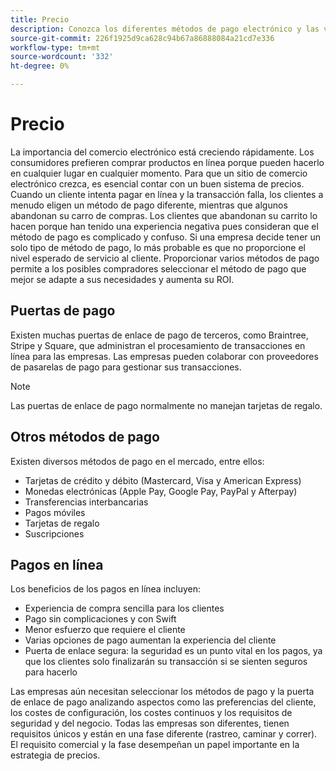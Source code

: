 ```yaml
---
title: Precio
description: Conozca los diferentes métodos de pago electrónico y las ventajas de los pagos en línea en general.
source-git-commit: 226f1925d9ca628c94b67a86888084a21cd7e336
workflow-type: tm+mt
source-wordcount: '332'
ht-degree: 0%

---
```



# Precio

La importancia del comercio electrónico está creciendo rápidamente. Los consumidores prefieren comprar productos en línea porque pueden hacerlo en cualquier lugar en cualquier momento. Para que un sitio de comercio electrónico crezca, es esencial contar con un buen sistema de precios. Cuando un cliente intenta pagar en línea y la transacción falla, los clientes a menudo eligen un método de pago diferente, mientras que algunos abandonan su carro de compras. Los clientes que abandonan su carrito lo hacen porque han tenido una experiencia negativa pues consideran que el método de pago es complicado y confuso. Si una empresa decide tener un solo tipo de método de pago, lo más probable es que no proporcione el nivel esperado de servicio al cliente. Proporcionar varios métodos de pago permite a los posibles compradores seleccionar el método de pago que mejor se adapte a sus necesidades y aumenta su ROI.

## Puertas de pago

Existen muchas puertas de enlace de pago de terceros, como Braintree, Stripe y Square, que administran el procesamiento de transacciones en línea para las empresas. Las empresas pueden colaborar con proveedores de pasarelas de pago para gestionar sus transacciones.

>[!NOTE]
>
>Las puertas de enlace de pago normalmente no manejan tarjetas de regalo.

## Otros métodos de pago

Existen diversos métodos de pago en el mercado, entre ellos:

- Tarjetas de crédito y débito (Mastercard, Visa y American Express)
- Monedas electrónicas (Apple Pay, Google Pay, PayPal y Afterpay)
- Transferencias interbancarias
- Pagos móviles
- Tarjetas de regalo
- Suscripciones

## Pagos en línea

Los beneficios de los pagos en línea incluyen:

- Experiencia de compra sencilla para los clientes
- Pago sin complicaciones y con Swift
- Menor esfuerzo que requiere el cliente
- Varias opciones de pago aumentan la experiencia del cliente
- Puerta de enlace segura: la seguridad es un punto vital en los pagos, ya que los clientes solo finalizarán su transacción si se sienten seguros para hacerlo

Las empresas aún necesitan seleccionar los métodos de pago y la puerta de enlace de pago analizando aspectos como las preferencias del cliente, los costes de configuración, los costes continuos y los requisitos de seguridad y del negocio. Todas las empresas son diferentes, tienen requisitos únicos y están en una fase diferente (rastreo, caminar y correr). El requisito comercial y la fase desempeñan un papel importante en la estrategia de precios.
